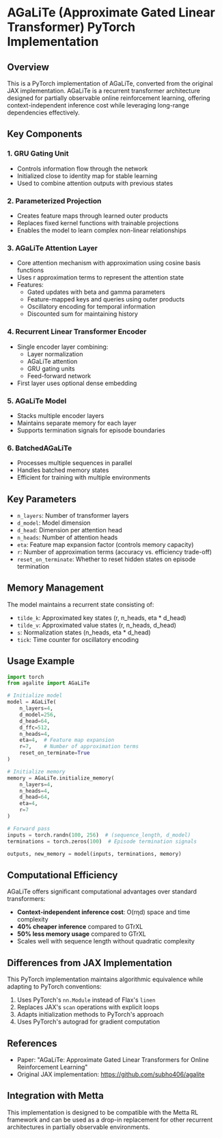 # AGaLiTe (Approximate Gated Linear Transformer) PyTorch Implementation

## Overview

This is a PyTorch implementation of AGaLiTe, converted from the original JAX implementation. AGaLiTe is a recurrent transformer architecture designed for partially observable online reinforcement learning, offering context-independent inference cost while leveraging long-range dependencies effectively.

## Key Components

### 1. **GRU Gating Unit**
- Controls information flow through the network
- Initialized close to identity map for stable learning
- Used to combine attention outputs with previous states

### 2. **Parameterized Projection**
- Creates feature maps through learned outer products
- Replaces fixed kernel functions with trainable projections
- Enables the model to learn complex non-linear relationships

### 3. **AGaLiTe Attention Layer**
- Core attention mechanism with approximation using cosine basis functions
- Uses r approximation terms to represent the attention state
- Features:
  - Gated updates with beta and gamma parameters
  - Feature-mapped keys and queries using outer products
  - Oscillatory encoding for temporal information
  - Discounted sum for maintaining history

### 4. **Recurrent Linear Transformer Encoder**
- Single encoder layer combining:
  - Layer normalization
  - AGaLiTe attention
  - GRU gating units
  - Feed-forward network
- First layer uses optional dense embedding

### 5. **AGaLiTe Model**
- Stacks multiple encoder layers
- Maintains separate memory for each layer
- Supports termination signals for episode boundaries

### 6. **BatchedAGaLiTe**
- Processes multiple sequences in parallel
- Handles batched memory states
- Efficient for training with multiple environments

## Key Parameters

- `n_layers`: Number of transformer layers
- `d_model`: Model dimension
- `d_head`: Dimension per attention head
- `n_heads`: Number of attention heads
- `eta`: Feature map expansion factor (controls memory capacity)
- `r`: Number of approximation terms (accuracy vs. efficiency trade-off)
- `reset_on_terminate`: Whether to reset hidden states on episode termination

## Memory Management

The model maintains a recurrent state consisting of:
- `tilde_k`: Approximated key states (r, n_heads, eta * d_head)
- `tilde_v`: Approximated value states (r, n_heads, d_head)
- `s`: Normalization states (n_heads, eta * d_head)
- `tick`: Time counter for oscillatory encoding

## Usage Example

```python
import torch
from agalite import AGaLiTe

# Initialize model
model = AGaLiTe(
    n_layers=4,
    d_model=256,
    d_head=64,
    d_ffc=512,
    n_heads=4,
    eta=4,  # Feature map expansion
    r=7,    # Number of approximation terms
    reset_on_terminate=True
)

# Initialize memory
memory = AGaLiTe.initialize_memory(
    n_layers=4,
    n_heads=4,
    d_head=64,
    eta=4,
    r=7
)

# Forward pass
inputs = torch.randn(100, 256)  # (sequence_length, d_model)
terminations = torch.zeros(100)  # Episode termination signals

outputs, new_memory = model(inputs, terminations, memory)
```

## Computational Efficiency

AGaLiTe offers significant computational advantages over standard transformers:
- **Context-independent inference cost**: O(rηd) space and time complexity
- **40% cheaper inference** compared to GTrXL
- **50% less memory usage** compared to GTrXL
- Scales well with sequence length without quadratic complexity

## Differences from JAX Implementation

This PyTorch implementation maintains algorithmic equivalence while adapting to PyTorch conventions:
1. Uses PyTorch's `nn.Module` instead of Flax's `linen`
2. Replaces JAX's `scan` operations with explicit loops
3. Adapts initialization methods to PyTorch's approach
4. Uses PyTorch's autograd for gradient computation

## References

- Paper: "AGaLiTe: Approximate Gated Linear Transformers for Online Reinforcement Learning"
- Original JAX implementation: https://github.com/subho406/agalite

## Integration with Metta

This implementation is designed to be compatible with the Metta RL framework and can be used as a drop-in replacement for other recurrent architectures in partially observable environments.